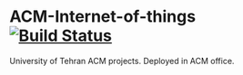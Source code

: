 # ACM-Internet-of-things [![Build Status](https://travis-ci.org/AmirDadi/ACM-Internet-of-things.svg?branch=master)](https://travis-ci.org/AmirDadi/ACM-Internet-of-things)
University of Tehran ACM projects.
Deployed in ACM office.
